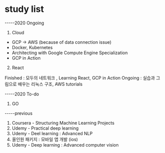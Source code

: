 # study list


-----2020 Ongoing
1. Cloud 
  - GCP -> AWS (because of data connection issue)
  - Docker, Kubernetes
  - Architecting with Google Compute Engine Specialization
  - GCP in Action 
2. React



Finished : 모두의 네트워크 , Learning React, GCP in Action
Ongoing : 실습과 그림으로 배우는 리눅스 구조, AWS tutorials

-----2020 To-do

1. GO



-----previous
1. Coursera - Structuring Machine Learning Projects
2. Udemy - Practical deep learning
3. Udemy - Deel learning : Advanced NLP
4. 올인원 패키지 : 모바일 앱 개발 (ios)
5. Udemy - Deep learning : Advanced computer vision

